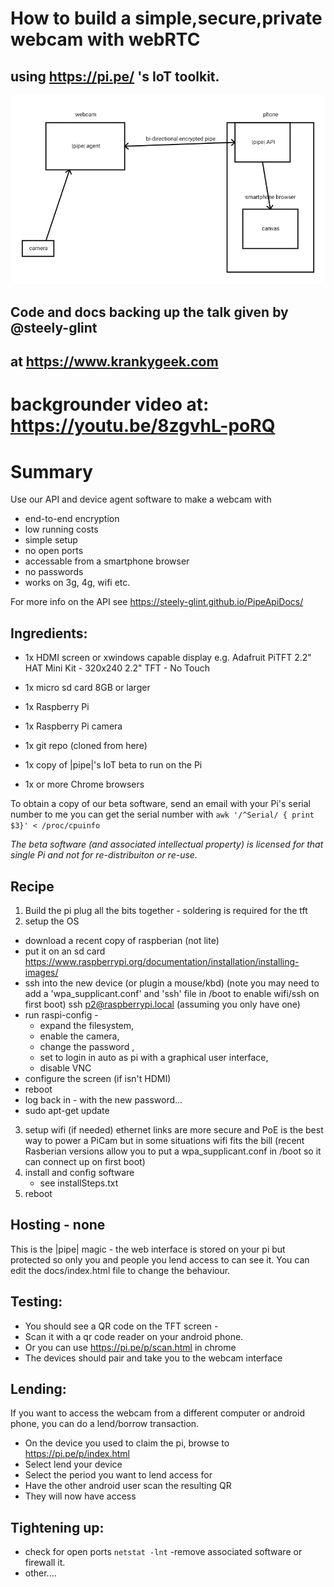 # How to build a simple,secure,private webcam with webRTC
## using https://pi.pe/ 's IoT toolkit.
![webcam block diag](/docs/img/overview-pipe-webcam.png)
## Code and docs backing up the talk given by @steely-glint 
## at https://www.krankygeek.com
# backgrounder video at: https://youtu.be/8zgvhL-poRQ

# Summary 
Use our API and device agent software to make a webcam with
* end-to-end encryption
* low running costs
* simple setup
* no open ports 
* accessable from a smartphone browser
* no passwords
* works on 3g, 4g, wifi etc.

For more info on the API see https://steely-glint.github.io/PipeApiDocs/

## Ingredients:

 * 1x HDMI screen or xwindows capable display e.g.
   Adafruit PiTFT 2.2" HAT Mini Kit - 320x240 2.2" TFT - No Touch 
  
 * 1x micro sd card 8GB or larger 
 * 1x Raspberry Pi 
 * 1x Raspberry Pi camera
 * 1x git repo (cloned from here)
 * 1x copy of |pipe|'s IoT beta to run on the Pi
 * 1x or more Chrome browsers

To obtain a copy of our beta software, send an email with your Pi's serial
number to me you can get the serial number with 
`awk '/^Serial/ { print $3}' < /proc/cpuinfo`

_The beta software (and associated intellectual property) is licensed for
that single Pi and not for re-distribuiton or re-use._

## Recipe
1. Build the pi
plug all the bits together - soldering is required for the tft 
2. setup the OS
  * download a recent copy of raspberian (not lite)
  * put it on an sd card
https://www.raspberrypi.org/documentation/installation/installing-images/
  * ssh into the new device (or plugin a mouse/kbd) 
     (note you may need to add a 'wpa_supplicant.conf' and 'ssh' file in /boot to enable wifi/ssh on first boot)
    ssh p2@raspberrypi.local (assuming you only have one)
  * run raspi-config -
      * expand the filesystem, 
      * enable the camera, 
      * change the password , 
      * set to login in auto as pi with a graphical user interface, 
      * disable VNC 
  * configure the screen (if isn't HDMI)
  * reboot
  * log back in - with the new password...
  * sudo apt-get update
3. setup wifi (if needed)
   ethernet links are more secure and PoE is the best way to power a PiCam
   but in some situations wifi fits the bill
   (recent Rasberian versions allow you to put a wpa_supplicant.conf in /boot so it can
   connect up on first boot)
4. install and config software
   * see installSteps.txt
5. reboot

## Hosting - none
This is the |pipe| magic - the web interface is stored on your pi
but protected so only you and people you lend access to can see it.
You can edit the docs/index.html file to change the behaviour.


## Testing:
* You should see a QR code on the TFT screen -
* Scan it with a qr code reader on your android phone.
* Or you can use https://pi.pe/p/scan.html in chrome
* The devices should pair and take you to the webcam interface

## Lending:
If you want to access the webcam from a different computer or android phone,
you can do a lend/borrow transaction.

* On the device you used to claim the pi, browse to https://pi.pe/p/index.html
* Select lend your device
* Select the period you want to lend access for
* Have the other android user scan the resulting QR
* They will now have access

## Tightening up:
* check for open ports
`netstat -lnt`
-remove associated software or firewall it.
* other....


